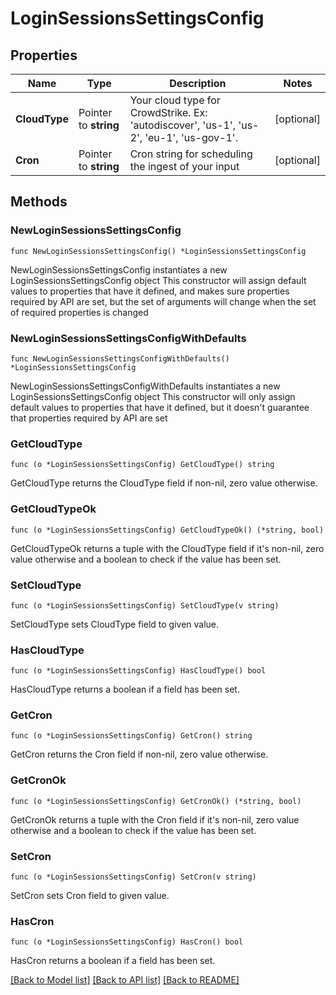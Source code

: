# LoginSessionsSettingsConfig

## Properties

Name | Type | Description | Notes
------------ | ------------- | ------------- | -------------
**CloudType** | Pointer to **string** | Your cloud type for CrowdStrike. Ex: &#39;autodiscover&#39;, &#39;us-1&#39;, &#39;us-2&#39;, &#39;eu-1&#39;, &#39;us-gov-1&#39;. | [optional] 
**Cron** | Pointer to **string** | Cron string for scheduling the ingest of your input | [optional] 

## Methods

### NewLoginSessionsSettingsConfig

`func NewLoginSessionsSettingsConfig() *LoginSessionsSettingsConfig`

NewLoginSessionsSettingsConfig instantiates a new LoginSessionsSettingsConfig object
This constructor will assign default values to properties that have it defined,
and makes sure properties required by API are set, but the set of arguments
will change when the set of required properties is changed

### NewLoginSessionsSettingsConfigWithDefaults

`func NewLoginSessionsSettingsConfigWithDefaults() *LoginSessionsSettingsConfig`

NewLoginSessionsSettingsConfigWithDefaults instantiates a new LoginSessionsSettingsConfig object
This constructor will only assign default values to properties that have it defined,
but it doesn't guarantee that properties required by API are set

### GetCloudType

`func (o *LoginSessionsSettingsConfig) GetCloudType() string`

GetCloudType returns the CloudType field if non-nil, zero value otherwise.

### GetCloudTypeOk

`func (o *LoginSessionsSettingsConfig) GetCloudTypeOk() (*string, bool)`

GetCloudTypeOk returns a tuple with the CloudType field if it's non-nil, zero value otherwise
and a boolean to check if the value has been set.

### SetCloudType

`func (o *LoginSessionsSettingsConfig) SetCloudType(v string)`

SetCloudType sets CloudType field to given value.

### HasCloudType

`func (o *LoginSessionsSettingsConfig) HasCloudType() bool`

HasCloudType returns a boolean if a field has been set.

### GetCron

`func (o *LoginSessionsSettingsConfig) GetCron() string`

GetCron returns the Cron field if non-nil, zero value otherwise.

### GetCronOk

`func (o *LoginSessionsSettingsConfig) GetCronOk() (*string, bool)`

GetCronOk returns a tuple with the Cron field if it's non-nil, zero value otherwise
and a boolean to check if the value has been set.

### SetCron

`func (o *LoginSessionsSettingsConfig) SetCron(v string)`

SetCron sets Cron field to given value.

### HasCron

`func (o *LoginSessionsSettingsConfig) HasCron() bool`

HasCron returns a boolean if a field has been set.


[[Back to Model list]](../README.md#documentation-for-models) [[Back to API list]](../README.md#documentation-for-api-endpoints) [[Back to README]](../README.md)


